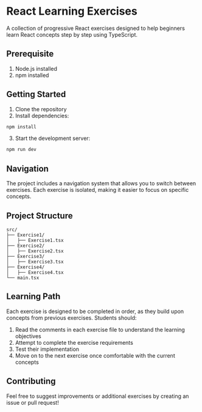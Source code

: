 # React Learning Exercises

A collection of progressive React exercises designed to help beginners learn React concepts step by step using TypeScript.

## Prerequisite

1. Node.js installed
2. npm installed

## Getting Started

1. Clone the repository
2. Install dependencies:

```bash
npm install
```

3. Start the development server:

```bash
npm run dev
```

## Navigation

The project includes a navigation system that allows you to switch between exercises. Each exercise is isolated, making it easier to focus on specific concepts.

## Project Structure

```
src/
├── Exercise1/
│   ├── Exercise1.tsx
├── Exercise2/
│   ├── Exercise2.tsx
├── Exercise3/
│   ├── Exercise3.tsx
├── Exercise4/
│   ├── Exercise4.tsx
└── main.tsx
```

## Learning Path

Each exercise is designed to be completed in order, as they build upon concepts from previous exercises. Students should:

1. Read the comments in each exercise file to understand the learning objectives
2. Attempt to complete the exercise requirements
3. Test their implementation
4. Move on to the next exercise once comfortable with the current concepts

## Contributing

Feel free to suggest improvements or additional exercises by creating an issue or pull request!
